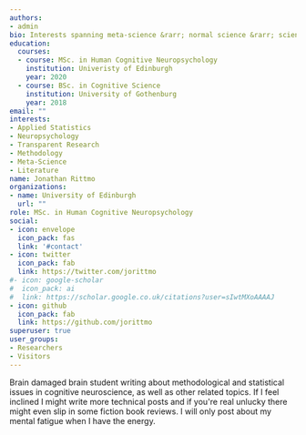 ```yaml
---
authors:
- admin
bio: Interests spanning meta-science &rarr; normal science &rarr; science communication &rarr; poetry &rarr; absurdity.
education:
  courses:
  - course: MSc. in Human Cognitive Neuropsychology
    institution: Univeristy of Edinburgh
    year: 2020
  - course: BSc. in Cognitive Science
    institution: University of Gothenburg
    year: 2018
email: ""
interests:
- Applied Statistics
- Neuropsychology
- Transparent Research
- Methodology
- Meta-Science
- Literature
name: Jonathan Rittmo
organizations:
- name: University of Edinburgh
  url: ""
role: MSc. in Human Cognitive Neuropsychology
social:
- icon: envelope
  icon_pack: fas
  link: '#contact'
- icon: twitter
  icon_pack: fab
  link: https://twitter.com/jorittmo
#- icon: google-scholar
#  icon_pack: ai
#  link: https://scholar.google.co.uk/citations?user=sIwtMXoAAAAJ
- icon: github
  icon_pack: fab
  link: https://github.com/jorittmo
superuser: true
user_groups:
- Researchers
- Visitors
---
```


Brain damaged brain student writing about methodological and statistical issues in cognitive neuroscience, 
as well as other related topics. If I feel inclined I might write more technical 
posts and if you're real unlucky there might even slip in some fiction book reviews. I will only post
about my mental fatigue when I have the energy. 